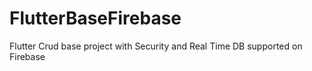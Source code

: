 # FlutterBaseFirebase
Flutter Crud base project with Security and Real Time DB supported on Firebase
